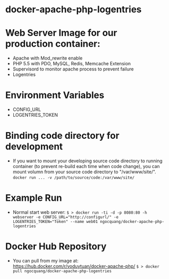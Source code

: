 docker-apache-php-logentries
================
# Web Server Image for our production container: #

- Apache with Mod_rewrite enable
- PHP 5.5 with PDO, MySQL, Redis, Memcache Extension
- Supervisord to monitor apache process to prevent failure
- Logentries

# Environment Variables #
- CONFIG_URL
- LOGENTRIES_TOKEN

# Binding code directory for development #
- If you want to mount your developing source code directory to running container (to prevent re-build each time when code change), you can mount volumn from your source code directory to "/var/www/site/".
`
    docker run ... -v /path/to/source/code:/var/www/site/
`
# Example Run #
- Normal start web server:
    `
    $ > docker run -ti -d -p 8080:80 -h webserver -e CONFIG_URL="http://configurl/" -e LOGENTRIES_TOKEN="Token" --name web01 ngocquang/docker-apache-php-logentries
    `

# Docker Hub Repository #
- You can pull from my image at: https://hub.docker.com/r/voduytuan/docker-apache-php/
    `
    $ > docker pull ngocquang/docker-apache-php-logentries
    `

